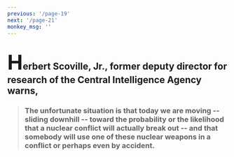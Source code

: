 ```yaml
---
previous: '/page-19'
next: '/page-21'
monkey_msg: ''
---
```


## <span style="font-size:47px;">H</span>erbert Scoville, Jr., former deputy director for research of the Central Intelligence Agency warns,
> ### The unfortunate situation is that today we are moving -- sliding downhill -- toward the probability or the likelihood that a nuclear conflict will actually break out -- and that somebody will use one of these nuclear weapons in a conflict or perhaps even by accident.
